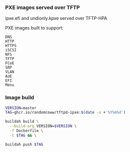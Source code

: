 ### PXE images served over TFTP

ipxe.efi and undionly.kpxe served over TFTP-HPA

PXE images built to support:

```
DNS
HTTP
HTTPS
iSCSI
NFS
TFTP
FCoE
SRP
VLAN
AoE
EFI
Menu
```

### Image build

```bash
VERSION=master
TAG=ghcr.io/randomcoww/tftpd-ipxe:$(date -u +'%Y%m%d')

buildah build \
  --build-arg VERSION=$VERSION \
  -f Dockerfile \
  -t $TAG && \

buildah push $TAG
```
